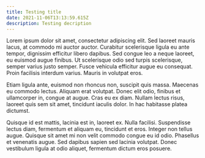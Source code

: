 ```yaml
---
title: Testing title
date: 2021-11-06T13:13:59.615Z
description: Testing decription
---
```

Lorem ipsum dolor sit amet, consectetur adipiscing elit. Sed laoreet mauris lacus, at commodo mi auctor auctor. Curabitur scelerisque ligula eu ante tempor, dignissim efficitur libero dapibus. Sed congue leo a neque laoreet, eu euismod augue finibus. Ut scelerisque odio sed turpis scelerisque, semper varius justo semper. Fusce vehicula efficitur augue eu consequat. Proin facilisis interdum varius. Mauris in volutpat eros.

Etiam ligula ante, euismod non rhoncus non, suscipit quis massa. Maecenas eu commodo lectus. Aliquam erat volutpat. Donec elit odio, finibus et ullamcorper in, congue at augue. Cras eu ex diam. Nullam lectus risus, laoreet quis sem sit amet, tincidunt iaculis dolor. In hac habitasse platea dictumst.

Quisque id est mattis, lacinia est in, laoreet ex. Nulla facilisi. Suspendisse lectus diam, fermentum et aliquam eu, tincidunt et eros. Integer non tellus augue. Quisque sit amet mi non velit commodo congue eu id odio. Phasellus et venenatis augue. Sed dapibus sapien sed lacinia volutpat. Donec vestibulum ligula at odio aliquet, fermentum dictum eros posuere.